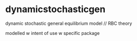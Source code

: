 # dynamicstochasticgen

dynamic stochastic general equilibrium model // RBC theory 

modelled w intent of use w specific package
